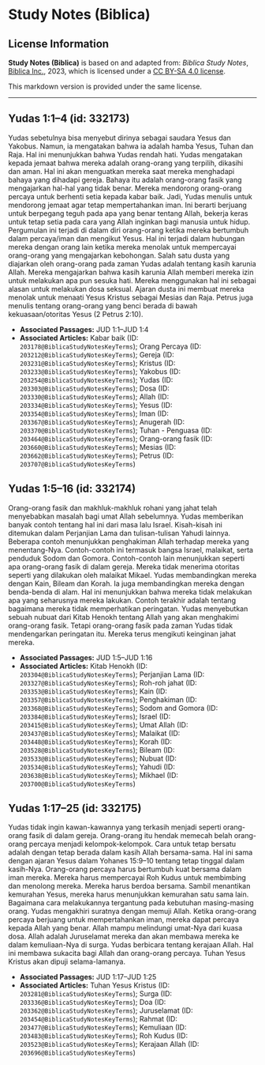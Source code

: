 # Study Notes (Biblica)

## License Information

**Study Notes (Biblica)** is based on and adapted from: _Biblica Study Notes_, [Biblica Inc.](https://www.biblica.com/), 2023, which is licensed under a [CC BY-SA 4.0 license](https://creativecommons.org/licenses/by-sa/4.0/legalcode.en).

This markdown version is provided under the same license.



--------------------------------

## Yudas 1:1–4 (id: 332173)

Yudas sebetulnya bisa menyebut dirinya sebagai saudara Yesus dan Yakobus. Namun, ia mengatakan bahwa ia adalah hamba Yesus, Tuhan dan Raja. Hal ini menunjukkan bahwa Yudas rendah hati. Yudas mengatakan kepada jemaat bahwa mereka adalah orang\-orang yang terpilih, dikasihi dan aman. Hal ini akan menguatkan mereka saat mereka menghadapi bahaya yang dihadapi gereja. Bahaya itu adalah orang\-orang fasik yang mengajarkan hal\-hal yang tidak benar. Mereka mendorong orang\-orang percaya untuk berhenti setia kepada kabar baik. Jadi, Yudas menulis untuk mendorong jemaat agar tetap mempertahankan iman. Ini berarti berjuang untuk berpegang teguh pada apa yang benar tentang Allah, bekerja keras untuk tetap setia pada cara yang Allah inginkan bagi manusia untuk hidup. Pergumulan ini terjadi di dalam diri orang\-orang ketika mereka bertumbuh dalam percaya/iman dan mengikut Yesus. Hal ini terjadi dalam hubungan mereka dengan orang lain ketika mereka menolak untuk mempercayai orang\-orang yang mengajarkan kebohongan. Salah satu dusta yang diajarkan oleh orang\-orang pada zaman Yudas adalah tentang kasih karunia Allah. Mereka mengajarkan bahwa kasih karunia Allah memberi mereka izin untuk melakukan apa pun sesuka hati. Mereka menggunakan hal ini sebagai alasan untuk melakukan dosa seksual. Ajaran dusta ini membuat mereka menolak untuk menaati Yesus Kristus sebagai Mesias dan Raja. Petrus juga menulis tentang orang\-orang yang benci berada di bawah kekuasaan/otoritas Yesus (2 Petrus 2:10\).

* **Associated Passages:** JUD 1:1–JUD 1:4
* **Associated Articles:** Kabar baik (ID: `203178@BiblicaStudyNotesKeyTerms`); Orang Percaya (ID: `203212@BiblicaStudyNotesKeyTerms`); Gereja (ID: `203231@BiblicaStudyNotesKeyTerms`); Kristus (ID: `203233@BiblicaStudyNotesKeyTerms`); Yakobus (ID: `203254@BiblicaStudyNotesKeyTerms`); Yudas (ID: `203303@BiblicaStudyNotesKeyTerms`); Dosa (ID: `203330@BiblicaStudyNotesKeyTerms`); Allah (ID: `203334@BiblicaStudyNotesKeyTerms`); Yesus (ID: `203354@BiblicaStudyNotesKeyTerms`); Iman (ID: `203367@BiblicaStudyNotesKeyTerms`); Anugerah (ID: `203370@BiblicaStudyNotesKeyTerms`); Tuhan - Penguasa (ID: `203464@BiblicaStudyNotesKeyTerms`); Orang-orang fasik (ID: `203660@BiblicaStudyNotesKeyTerms`); Mesias (ID: `203662@BiblicaStudyNotesKeyTerms`); Petrus (ID: `203707@BiblicaStudyNotesKeyTerms`)

## Yudas 1:5–16 (id: 332174)

Orang\-orang fasik dan makhluk\-makhluk rohani yang jahat telah menyebabkan masalah bagi umat Allah sebelumnya. Yudas memberikan banyak contoh tentang hal ini dari masa lalu Israel. Kisah\-kisah ini ditemukan dalam Perjanjian Lama dan tulisan\-tulisan Yahudi lainnya. Beberapa contoh menunjukkan penghakiman Allah terhadap mereka yang menentang\-Nya. Contoh\-contoh ini termasuk bangsa Israel, malaikat, serta penduduk Sodom dan Gomora. Contoh\-contoh lain menunjukkan seperti apa orang\-orang fasik di dalam gereja. Mereka tidak menerima otoritas seperti yang dilakukan oleh malaikat Mikael. Yudas membandingkan mereka dengan Kain, Bileam dan Korah. Ia juga membandingkan mereka dengan benda\-benda di alam. Hal ini menunjukkan bahwa mereka tidak melakukan apa yang seharusnya mereka lakukan. Contoh terakhir adalah tentang bagaimana mereka tidak memperhatikan peringatan. Yudas menyebutkan sebuah nubuat dari Kitab Henokh tentang Allah yang akan menghakimi orang\-orang fasik. Tetapi orang\-orang fasik pada zaman Yudas tidak mendengarkan peringatan itu. Mereka terus mengikuti keinginan jahat mereka.

* **Associated Passages:** JUD 1:5–JUD 1:16
* **Associated Articles:** Kitab Henokh (ID: `203304@BiblicaStudyNotesKeyTerms`); Perjanjian Lama (ID: `203327@BiblicaStudyNotesKeyTerms`);  Roh-roh jahat (ID: `203353@BiblicaStudyNotesKeyTerms`); Kain (ID: `203357@BiblicaStudyNotesKeyTerms`); Penghakiman (ID: `203368@BiblicaStudyNotesKeyTerms`); Sodom and Gomora (ID: `203384@BiblicaStudyNotesKeyTerms`); Israel (ID: `203415@BiblicaStudyNotesKeyTerms`); Umat Allah (ID: `203437@BiblicaStudyNotesKeyTerms`); Malaikat (ID: `203448@BiblicaStudyNotesKeyTerms`); Korah (ID: `203528@BiblicaStudyNotesKeyTerms`); Bileam (ID: `203533@BiblicaStudyNotesKeyTerms`); Nubuat (ID: `203534@BiblicaStudyNotesKeyTerms`); Yahudi (ID: `203638@BiblicaStudyNotesKeyTerms`); Mikhael (ID: `203700@BiblicaStudyNotesKeyTerms`)

## Yudas 1:17–25 (id: 332175)

Yudas tidak ingin kawan\-kawannya yang terkasih menjadi seperti orang\-orang fasik di dalam gereja. Orang\-orang itu hendak memecah belah orang\-orang percaya menjadi kelompok\-kelompok. Cara untuk tetap bersatu adalah dengan tetap berada dalam kasih Allah bersama\-sama. Hal ini sama dengan ajaran Yesus dalam Yohanes 15:9–10 tentang tetap tinggal dalam kasih\-Nya. Orang\-orang percaya harus bertumbuh kuat bersama dalam iman mereka. Mereka harus mempercayai Roh Kudus untuk membimbing dan menolong mereka. Mereka harus berdoa bersama. Sambil menantikan kemurahan Yesus, mereka harus menunjukkan kemurahan satu sama lain. Bagaimana cara melakukannya tergantung pada kebutuhan masing\-masing orang. Yudas mengakhiri suratnya dengan memuji Allah. Ketika orang\-orang percaya berjuang untuk mempertahankan iman, mereka dapat percaya kepada Allah yang benar. Allah mampu melindungi umat\-Nya dari kuasa dosa. Allah adalah Juruselamat mereka dan akan membawa mereka ke dalam kemuliaan\-Nya di surga. Yudas berbicara tentang kerajaan Allah. Hal ini membawa sukacita bagi Allah dan orang\-orang percaya. Tuhan Yesus Kristus akan dipuji selama\-lamanya.

* **Associated Passages:** JUD 1:17–JUD 1:25
* **Associated Articles:** Tuhan Yesus Kristus (ID: `203281@BiblicaStudyNotesKeyTerms`); Surga (ID: `203336@BiblicaStudyNotesKeyTerms`); Doa (ID: `203362@BiblicaStudyNotesKeyTerms`); Juruselamat (ID: `203454@BiblicaStudyNotesKeyTerms`); Rahmat (ID: `203477@BiblicaStudyNotesKeyTerms`); Kemuliaan (ID: `203483@BiblicaStudyNotesKeyTerms`); Roh Kudus (ID: `203523@BiblicaStudyNotesKeyTerms`); Kerajaan Allah (ID: `203696@BiblicaStudyNotesKeyTerms`)

